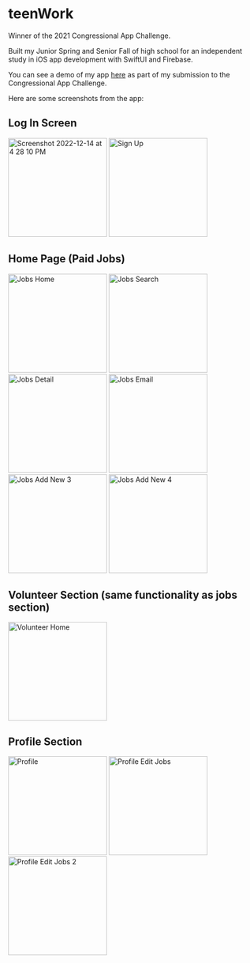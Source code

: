 # teenWork
Winner of the 2021 Congressional App Challenge.

Built my Junior Spring and Senior Fall of high school for an independent study in iOS app development with SwiftUI and Firebase.

You can see a demo of my app [here](https://youtu.be/YbaPMY5pyNA) as part of my submission to the Congressional App Challenge.

Here are some screenshots from the app:

## Log In Screen
<img width="200" alt="Screenshot 2022-12-14 at 4 28 10 PM" src="https://user-images.githubusercontent.com/54900426/207719446-a744802d-ee9a-478c-828d-5da4f0854ea6.png">

<img width="200" alt="Sign Up" src="https://user-images.githubusercontent.com/54900426/207721671-8345808e-21be-4330-b1ee-6ab00675d14d.png">


## Home Page (Paid Jobs)
<img width="200" alt="Jobs Home" src="https://user-images.githubusercontent.com/54900426/207721755-fd23ca85-e23f-488f-875e-a6ec5582d6cc.png">

<img width="200" alt="Jobs Search" src="https://user-images.githubusercontent.com/54900426/207723107-c4501987-9854-4e8c-80e5-0a972d37ceb7.png">

<img width="200" alt="Jobs Detail" src="https://user-images.githubusercontent.com/54900426/207721821-30da5978-6ddd-4631-b3c9-28ae2b832b4f.png">

<img width="200" alt="Jobs Email" src="https://user-images.githubusercontent.com/54900426/207721860-6a121696-a98f-44b5-84d1-c8cd429a1e90.png">

<img width="200" alt="Jobs Add New 3" src="https://user-images.githubusercontent.com/54900426/207722534-a081a779-a5ba-4153-8a56-1650159d314a.png">

<img width="200" alt="Jobs Add New 4" src="https://user-images.githubusercontent.com/54900426/207722554-768a4f8a-6be5-4574-9725-3bad76d6c65e.png">


## Volunteer Section (same functionality as jobs section)
<img width="200" alt="Volunteer Home" src="https://user-images.githubusercontent.com/54900426/207722635-6d4f3708-13f5-47c3-82d6-abe216dfe679.png">



## Profile Section

<img width="200" alt="Profile" src="https://user-images.githubusercontent.com/54900426/207722820-8a45e0a8-050b-4589-ab3b-b50cb116ccd8.png">

<img width="200" alt="Profile Edit Jobs" src="https://user-images.githubusercontent.com/54900426/207722876-c0db1c60-e8fc-4b7a-a9d1-0670eec8a10e.png">

<img width="200" alt="Profile Edit Jobs 2" src="https://user-images.githubusercontent.com/54900426/207722906-cc98f8e2-89d4-42f9-8b31-613e6c25025e.png">




